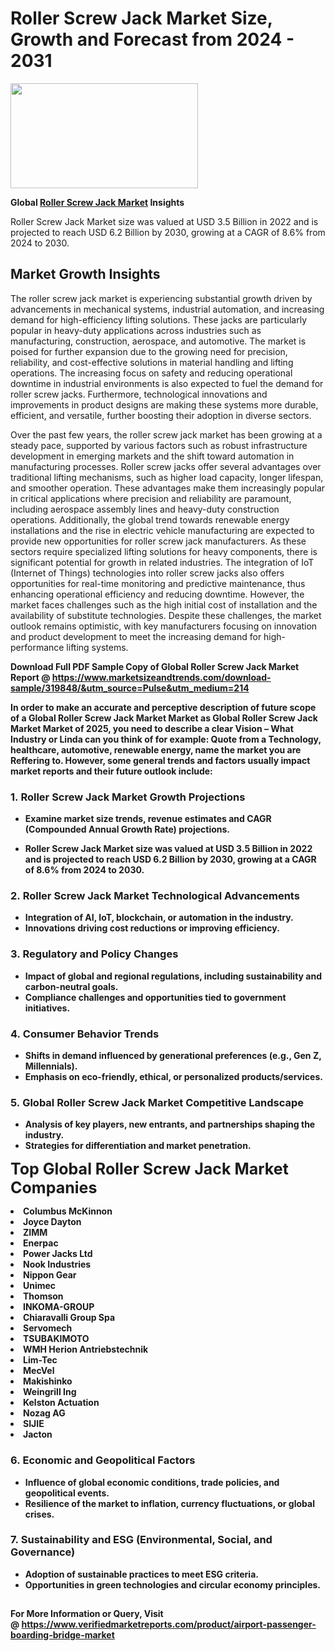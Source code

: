 <H1>Roller Screw Jack Market Size, Growth and Forecast from 2024 - 2031</H1><img class="aligncenter size-medium wp-image-584254" src="https://thirdeyenews.in/wp-content/uploads/2024/09/Global-Market-Research-300x168.jpeg" alt="" width="300" height="168" /><p><strong>Global&nbsp;<a href="https://www.marketsizeandtrends.com/download-sample/319848/&amp;utm_source=Pulse&amp;utm_medium=214">Roller Screw Jack Market</a> Insights</strong></p><p>Roller Screw Jack Market size was valued at USD 3.5 Billion in 2022 and is projected to reach USD 6.2 Billion by 2030, growing at a CAGR of 8.6% from 2024 to 2030.</p><p><h2>Market Growth Insights</h2> <p>The roller screw jack market is experiencing substantial growth driven by advancements in mechanical systems, industrial automation, and increasing demand for high-efficiency lifting solutions. These jacks are particularly popular in heavy-duty applications across industries such as manufacturing, construction, aerospace, and automotive. The market is poised for further expansion due to the growing need for precision, reliability, and cost-effective solutions in material handling and lifting operations. The increasing focus on safety and reducing operational downtime in industrial environments is also expected to fuel the demand for roller screw jacks. Furthermore, technological innovations and improvements in product designs are making these systems more durable, efficient, and versatile, further boosting their adoption in diverse sectors.</p> <p><strong></strong></p> <p>Over the past few years, the roller screw jack market has been growing at a steady pace, supported by various factors such as robust infrastructure development in emerging markets and the shift toward automation in manufacturing processes. Roller screw jacks offer several advantages over traditional lifting mechanisms, such as higher load capacity, longer lifespan, and smoother operation. These advantages make them increasingly popular in critical applications where precision and reliability are paramount, including aerospace assembly lines and heavy-duty construction operations. Additionally, the global trend towards renewable energy installations and the rise in electric vehicle manufacturing are expected to provide new opportunities for roller screw jack manufacturers. As these sectors require specialized lifting solutions for heavy components, there is significant potential for growth in related industries. The integration of IoT (Internet of Things) technologies into roller screw jacks also offers opportunities for real-time monitoring and predictive maintenance, thus enhancing operational efficiency and reducing downtime. However, the market faces challenges such as the high initial cost of installation and the availability of substitute technologies. Despite these challenges, the market outlook remains optimistic, with key manufacturers focusing on innovation and product development to meet the increasing demand for high-performance lifting systems.</p> <p><strong></p><p><span class=""><strong>Download Full PDF Sample Copy of Global Roller Screw Jack Market Report</strong> @ <a href="https://www.marketsizeandtrends.com/download-sample/319848/&amp;utm_source=Pulse&amp;utm_medium=214" target="_blank">https://www.marketsizeandtrends.com/download-sample/319848/&amp;utm_source=Pulse&amp;utm_medium=214</a></span></p><p>In order to make an accurate and perceptive description of future scope of a Global&nbsp;Roller Screw Jack Market Market as Global&nbsp;Roller Screw Jack Market Market of 2025, you need to describe a clear Vision &ndash; What Industry or Linda can you think of for example: Quote from a Technology, healthcare, automotive, renewable energy, name the market you are Reffering to. However, some general trends and factors usually impact market reports and their future outlook include:</p><h3>1.&nbsp;<strong>Roller Screw Jack Market Growth Projections</strong></h3><ul><li>Examine market size trends, revenue estimates and CAGR (Compounded Annual Growth Rate) projections.</li><li><p>Roller Screw Jack Market size was valued at USD 3.5 Billion in 2022 and is projected to reach USD 6.2 Billion by 2030, growing at a CAGR of 8.6% from 2024 to 2030.</p></li></ul><h3>2.&nbsp;<strong>Roller Screw Jack Market Technological Advancements</strong></h3><ul><li>Integration of AI, IoT, blockchain, or automation in the industry.</li><li>Innovations driving cost reductions or improving efficiency.</li></ul><h3>3.&nbsp;<strong>Regulatory and Policy Changes</strong></h3><ul><li>Impact of global and regional regulations, including sustainability and carbon-neutral goals.</li><li>Compliance challenges and opportunities tied to government initiatives.</li></ul><h3>4.&nbsp;<strong>Consumer Behavior Trends</strong></h3><ul><li>Shifts in demand influenced by generational preferences (e.g., Gen Z, Millennials).</li><li>Emphasis on eco-friendly, ethical, or personalized products/services.</li></ul><h3>5.&nbsp;<strong>Global Roller Screw Jack Market Competitive Landscape</strong></h3><ul><li>Analysis of key players, new entrants, and partnerships shaping the industry.</li><li>Strategies for differentiation and market penetration.</li></ul><p data-pm-slice="1 1 []"><span style="color: inherit; font-family: inherit; font-size: 25px;">Top Global Roller Screw Jack Market Companies</span></p><div class="" data-test-id=""><p><li>Columbus McKinnon</li><li> Joyce Dayton</li><li> ZIMM</li><li> Enerpac</li><li> Power Jacks Ltd</li><li> Nook Industries</li><li> Nippon Gear</li><li> Unimec</li><li> Thomson</li><li> INKOMA-GROUP</li><li> Chiaravalli Group Spa</li><li> Servomech</li><li> TSUBAKIMOTO</li><li> WMH Herion Antriebstechnik</li><li> Lim-Tec</li><li> MecVel</li><li> Makishinko</li><li> Weingrill Ing</li><li> Kelston Actuation</li><li> Nozag AG</li><li> SIJIE</li><li> Jacton</li></p></div><h3>6.&nbsp;<strong>Economic and Geopolitical Factors</strong></h3><ul><li>Influence of global economic conditions, trade policies, and geopolitical events.</li><li>Resilience of the market to inflation, currency fluctuations, or global crises.</li></ul><h3>7.&nbsp;<strong>Sustainability and ESG (Environmental, Social, and Governance)</strong></h3><ul><li>Adoption of sustainable practices to meet ESG criteria.</li><li>Opportunities in green technologies and circular economy principles.</li></ul><h2><strong style="font-size: 14px;">For More Information or Query, Visit @&nbsp;</strong><a style="background-color: #ffffff; font-size: 14px;" href="https://www.marketsizeandtrends.com/report/roller-screw-jack-market/" target="_blank">https://www.verifiedmarketreports.com/product/airport-passenger-boarding-bridge-market</a></h2>
